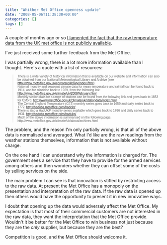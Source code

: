 ```yaml
---
title: "Whither Met Office openness update"
date: "2008-05-06T11:38:30+00:00"
categories: []
tags: []
---
```


A couple of months ago or so <a href="http://techteapot.com/whither-met-office-openness/">I lamented the fact that the raw temperature data from the UK met office is not publicly available</a>.

I've just received some further feedback from the Met Office.

I was partially wrong, there is a lot more information available than I thought. Here's a quote with a list of resources:
<blockquote>
<div><span style="font-family: Arial;"><span style="font-size: x-small;">There is a wide variety of historical information that is available on our website and information can also be obtained from our National Meteorological Library and Archive (see </span><a href="http://www.metoffice.gov.uk/corporate/library/index.html"><span style="font-size: x-small;">http://www.metoffice.gov.uk/corporate/library/index.html</span></a><span style="font-size: x-small;">).
</span></span></div>
<div><span style="font-family: Arial; font-size: x-small;">National monthly and seasonal climate data for mean temperature and rainfall can be found back to 1914, and for sunshine back to 1929, from the following link:
</span><a href="http://www.metoffice.gov.uk/climate/uk/2008/february.html"><span style="font-family: Arial; font-size: x-small;">http://www.metoffice.gov.uk/climate/uk/2008/february.html</span></a></div>
<div><span style="font-family: Arial; font-size: x-small;">Monthly station data for a range of stations can be found from the following link and goes back to 1853 for Oxford.
</span><a href="http://www.metoffice.gov.uk/climate/uk/stationdata/index.html"><span style="font-family: Arial; font-size: x-small;">http://www.metoffice.gov.uk/climate/uk/stationdata/index.html</span></a></div>
<div><span style="font-family: Arial; font-size: x-small;">The Central England Temperature (CET) monthly series goes back to 1659 and daily series back to 1772.
</span><a href="http://hadobs.metoffice.com/hadcet/"><span style="font-family: Arial; font-size: x-small;">http://hadobs.metoffice.com/hadcet/</span></a></div>
<div><span style="font-family: Arial; font-size: x-small;">There is also a HadUKP monthly series available which goes back to 1766 and daily series back to 1931.
</span><a href="http://hadobs.metoffice.com/hadukp/"><span style="font-family: Arial; font-size: x-small;">http://hadobs.metoffice.com/hadukp/</span></a></div>
<div><span style="font-family: Arial; font-size: x-small;">Much of the above information is summarised on the following page.
</span><span style="font-family: Arial; font-size: x-small;">http://www.metoffice.gov.uk/climate/uk/about/archives.html</span></div></blockquote>
The problem, and the reason I'm only partially wrong, is that all of the above data is normalised and averaged. What I'd like are the raw readings from the weather stations themselves, information that is not available without charge.

On the one hand I can understand why the information is charged for. The government sees a service that they have to provide for the armed services among others and then wonders whether they can offset some of the costs by selling services on the side.

The main problem I can see is that innovation is stifled by restricting access to the raw data. At present the Met Office has a monopoly on the presentation and interpretation of the raw data. If the raw data is opened up then others would have the opportunity to present it in new innovative ways.

I doubt that opening up the data would adversely affect the Met Office. My expectation is that most of their commercial customers are not interested in the raw data, they want the interpretation that the Met Office provide. Wouldn't it be better for the Met Office to win business not just because they are the <em>only</em> supplier, but because they are the best?

Competition is good, and the Met Office should welcome it.
